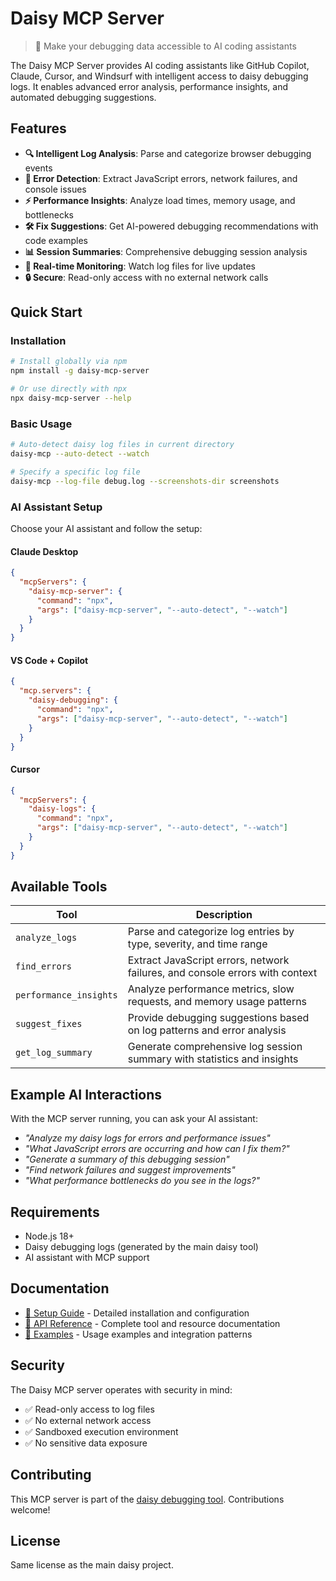 # Daisy MCP Server

> 🌼 Make your debugging data accessible to AI coding assistants

The Daisy MCP Server provides AI coding assistants like GitHub Copilot, Claude, Cursor, and Windsurf with intelligent access to daisy debugging logs. It enables advanced error analysis, performance insights, and automated debugging suggestions.

## Features

- **🔍 Intelligent Log Analysis**: Parse and categorize browser debugging events
- **🐛 Error Detection**: Extract JavaScript errors, network failures, and console issues
- **⚡ Performance Insights**: Analyze load times, memory usage, and bottlenecks
- **🛠️ Fix Suggestions**: Get AI-powered debugging recommendations with code examples
- **📊 Session Summaries**: Comprehensive debugging session analysis
- **👀 Real-time Monitoring**: Watch log files for live updates
- **🔒 Secure**: Read-only access with no external network calls

## Quick Start

### Installation

```bash
# Install globally via npm
npm install -g daisy-mcp-server

# Or use directly with npx
npx daisy-mcp-server --help
```

### Basic Usage

```bash
# Auto-detect daisy log files in current directory
daisy-mcp --auto-detect --watch

# Specify a specific log file
daisy-mcp --log-file debug.log --screenshots-dir screenshots
```

### AI Assistant Setup

Choose your AI assistant and follow the setup:

#### Claude Desktop
```json
{
  "mcpServers": {
    "daisy-mcp-server": {
      "command": "npx",
      "args": ["daisy-mcp-server", "--auto-detect", "--watch"]
    }
  }
}
```

#### VS Code + Copilot
```json
{
  "mcp.servers": {
    "daisy-debugging": {
      "command": "npx",
      "args": ["daisy-mcp-server", "--auto-detect", "--watch"]
    }
  }
}
```

#### Cursor
```json
{
  "mcpServers": {
    "daisy-logs": {
      "command": "npx",
      "args": ["daisy-mcp-server", "--auto-detect", "--watch"]
    }
  }
}
```

## Available Tools

| Tool | Description |
|------|-------------|
| `analyze_logs` | Parse and categorize log entries by type, severity, and time range |
| `find_errors` | Extract JavaScript errors, network failures, and console errors with context |
| `performance_insights` | Analyze performance metrics, slow requests, and memory usage patterns |
| `suggest_fixes` | Provide debugging suggestions based on log patterns and error analysis |
| `get_log_summary` | Generate comprehensive log session summary with statistics and insights |

## Example AI Interactions

With the MCP server running, you can ask your AI assistant:

- *"Analyze my daisy logs for errors and performance issues"*
- *"What JavaScript errors are occurring and how can I fix them?"*
- *"Generate a summary of this debugging session"*
- *"Find network failures and suggest improvements"*
- *"What performance bottlenecks do you see in the logs?"*

## Requirements

- Node.js 18+
- Daisy debugging logs (generated by the main daisy tool)
- AI assistant with MCP support

## Documentation

- [📖 Setup Guide](docs/setup-guide.md) - Detailed installation and configuration
- [🔧 API Reference](docs/api-reference.md) - Complete tool and resource documentation
- [🚀 Examples](docs/examples.md) - Usage examples and integration patterns

## Security

The Daisy MCP server operates with security in mind:

- ✅ Read-only access to log files
- ✅ No external network access
- ✅ Sandboxed execution environment
- ✅ No sensitive data exposure

## Contributing

This MCP server is part of the [daisy debugging tool](../README.md). Contributions welcome!

## License

Same license as the main daisy project.